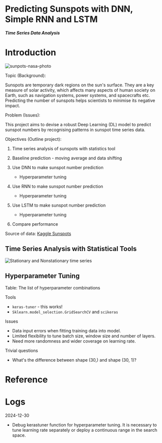 Predicting Sunspots with DNN, Simple RNN and LSTM
=================================================

***Time Series Data Analysis***

# Introduction

![sunpots-nasa-photo](https://spaceplace.nasa.gov/solar-activity/en/solar-activity2.en.jpg)

Topic (Background):

Sunspots are temporary dark regions on the sun's surface. They are a key measure of solar activity, which affects many aspects of human society on Earth, such as navigation systems, power systems, and spacecrafts etc. Predicting the number of sunspots helps scientists to minimise its negative impact. 

Problem (Issues): 

This project aims to devise a robust Deep Learning (DL) model to predict sunspot numbers by recognising patterns in sunspot time series data. 

Objectives (Outline project):

1. Time series analysis of sunspots with statistics tool

1. Baseline prediction - moving average and data shifting

1. Use DNN to make sunspot number prediction
    - Hyperparameter tuning

1. Use RNN to make sunspot number prediction
    - Hyperparameter tuning

1. Use LSTM to make sunspot number prediction
    - Hyperparameter tuning

1. Compare performance

Source of data: [Kaggle Sunspots](https://www.kaggle.com/datasets/robervalt/sunspots/data)

## Time Series Analysis with Statistical Tools

![Stationary and Nonstationary time series](https://www.machinelearningplus.com/wp-content/uploads/2019/02/stationary-and-non-stationary-time-series-865x569.png?ezimgfmt=ng:webp/ngcb1)

## Hyperparameter Tuning

<!-- Data Preprocessing Methods

- Data windowing
- Data Slicing with Tensorflow -->

Table: The list of hyperparameter combinations

Tools

- `keras-tuner` - this works!
- `Sklearn.model_selection.GridSearchCV` and `scikeras`

Issues

- Data input errors when fitting training data into model. 
- Limited flexibility to tune batch size, window size and number of layers. 
- Need more randomness and wider coverage on learning rate. 

Trivial questions

- What's the difference between shape (30,) and shape (30, 1)?

# Reference

# Logs

2024-12-30

- Debug kerastuner function for hyperparameter tuning. It is necessary to tune learning rate separately or deploy a continuous range in the search space. 